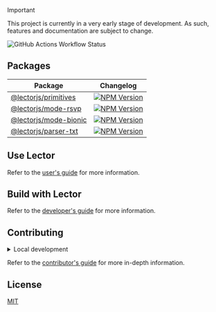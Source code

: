 > [!IMPORTANT]
> This project is currently in a very early stage of development. As such,
> features and documentation are subject to change.

![GitHub Actions Workflow Status](https://img.shields.io/github/actions/workflow/status/ju4n97/lector/ci.yaml?style=flat-square&colorA=000000)

## Packages

| Package                                                                      | Changelog                                                                                                                                                               |
| ---------------------------------------------------------------------------- | ----------------------------------------------------------------------------------------------------------------------------------------------------------------------- |
| [@lectorjs/primitives](https://www.npmjs.com/package/@lectorjs/primitives)   | [![NPM Version](https://img.shields.io/npm/v/@lectorjs/primitives?style=flat-square&colorA=000000&colorB=F8F0DA)](https://www.npmjs.com/package/@lectorjs/primitives)   |
| [@lectorjs/mode-rsvp](https://www.npmjs.com/package/@lectorjs/mode-rsvp)     | [![NPM Version](https://img.shields.io/npm/v/@lectorjs/mode-rsvp?style=flat-square&colorA=000000&colorB=F8F0DA)](https://www.npmjs.com/package/@lectorjs/mode-rsvp)     |
| [@lectorjs/mode-bionic](https://www.npmjs.com/package/@lectorjs/mode-bionic) | [![NPM Version](https://img.shields.io/npm/v/@lectorjs/mode-bionic?style=flat-square&colorA=000000&colorB=F8F0DA)](https://www.npmjs.com/package/@lectorjs/mode-bionic) |
| [@lectorjs/parser-txt](https://www.npmjs.com/package/@lectorjs/parser-txt)   | [![NPM Version](https://img.shields.io/npm/v/@lectorjs/parser-txt?style=flat-square&colorA=000000&colorB=F8F0DA)](https://www.npmjs.com/package/@lectorjs/parser-txt)   |

## Use Lector

Refer to the [user's guide](https://lector.pages.dev/docs/users) for more
information.

## Build with Lector

Refer to the [developer's guide](https://lector.pages.dev/docs/developers) for
more information.

## Contributing

<details>
    <summary>Local development</summary>

- Clone this repository.
- Install the latest version of [Bun](https://bun.sh/).
- Install the project dependencies with `bun install`.
- Run:
  - `bun run dev:play` to start the development server of the web playground.
  - `bun run dev:browser` to start the development server of the browser extension.
  - `bun run test` to run the unit tests.
  - `bun run lint` to run the linter.
  - `bun run format` to run the formatter.

</details>

Refer to the [contributor's guide](CONTRIBUTING.md) for more in-depth
information.

## License

[MIT](LICENSE)
